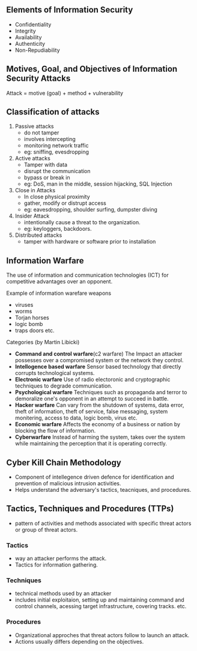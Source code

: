 ## Elements of Information Security
- Confidentiality
- Integrity
- Availability
- Authenticity
- Non-Repudiability

## Motives, Goal, and Objectives of Information Security Attacks

Attack = motive (goal) + method + vulnerability

## Classification of attacks

1. Passive attacks
    - do not tamper
    - involves intercepting
    - monitoring network traffic
    - eg: sniffing, evesdropping
2. Active attacks
    - Tamper with data
    - disrupt the communication
    - bypass or break in
    - eg: DoS, man in the middle, session hijacking, SQL Injection
3. Close in Attacks
    - In close physical proximity
    - gather, modify or distrupt access
    - eg: eavesdropping, shoulder surfing, dumpster diving
4. Insider Attack
    - intentionally cause a threat to the organization.
    - eg: keyloggers, backdoors.
5. Distributed attacks
    - tamper with hardware or software prior to installation

## Information Warfare
The use of information and communication technologies (ICT) for competitive advantages over an opponent.

Example of information warefare weapons
- viruses
- worms
- Torjan horses
- logic bomb
- traps doors etc.

Categories (by Martin Libicki)
- **Command and control warfare**(c2 warfare)
The Impact an attacker possesses over a compromised system or the network they control.
- **Intellogence based warfare**
Sensor based technology that directly corrupts technological systems.
- **Electronic warfare**
Use of radio electoronic and cryptographic techniques to degrade communication.
- **Psychological warfare**
Techniques such as propaganda and terror to demoralize one's opponent in an attempt to succeed in battle.
- **Hacker warfare**
Can vary from the shutdown of systems, data error, theft of information, theft of service, false messaging, system monitering, access to data, logic bomb, virus etc.
- **Economic warfare**
Affects the economy of a business or nation by blocking the flow of information.
- **Cyberwarfare**
Instead of harming the system, takes over the system while maintaining the perception that it is operating correctly.


## Cyber Kill Chain Methodology
- Component of intellegence driven defence for identification and prevention of malicious intrusion activities.
- Helps understand the adversary's tactics, teacniques, and procedures.

## Tactics, Techniques and Procedures (TTPs)
- pattern of activities and methods associated with specific threat actors or group of threat actors.

### Tactics
- way an attacker performs the attack.
- Tactics for information gathering.

### Techniques
- technical methods used by an attacker
- includes initial exploitaion, setting up and maintaining command and control channels, acessing target infrastructure, covering tracks. etc.

### Procedures
- Organizational approches that threat actors follow to launch an attack.
- Actions usually differs depending on the objectives.